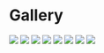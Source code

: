 # Gallery

<img src="https://github.com/StefanPeev/Common-Sans/blob/main/images/CommonSans_01.jpg" />

<img src="https://github.com/StefanPeev/Common-Sans/blob/main/images/CommonSans_02.png" />

<img src="https://github.com/StefanPeev/Common-Sans/blob/main/images/CommonSans_03.png" />

<img src="https://github.com/StefanPeev/Common-Sans/blob/main/images/CommonSans_04.png" />

<img src="https://github.com/StefanPeev/Common-Sans/blob/main/images/CommonSans_05.png" />

<img src="https://github.com/StefanPeev/Common-Sans/blob/main/images/CommonSans_06.png" />

<img src="https://github.com/StefanPeev/Common-Sans/blob/main/images/CommonSans_07.png" />

<img src="https://github.com/StefanPeev/Common-Sans/blob/main/images/CommonSans_08.png" />

